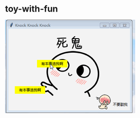 # toy-with-fun

  
  ![image](https://github.com/mapleneverfade/toy-with-fun/blob/master/gif/cap.gif)
